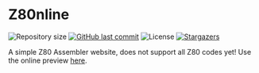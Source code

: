 # Z80nline
![Repository size](https://img.shields.io/github/repo-size/danielfvm/Z80nline?color=39d45f) 
[![GitHub last commit](https://img.shields.io/github/last-commit/danielfvm/Z80nline?color=39d45f)](https://github.com/danielfvm/Z80nline/commits/master) 
![License](https://img.shields.io/badge/license-MIT-39d45f) 
[![Stargazers](https://img.shields.io/github/stars/danielfvm/Z80nline?color=39d45f&logo=github)](https://github.com/danielfvm/Z80nline/stargazers)

A simple Z80 Assembler website, does not support all Z80 codes yet!
Use the online preview [here](https://danielfvm.github.io/Z80nline/).
